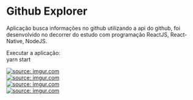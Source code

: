 # Github Explorer

Aplicação busca informações no github utilizando a api do github, foi desenvolvido no decorrer do estudo com programação ReactJS, React-Native, NodeJS.

Executar a aplicação:<br>
yarn start<br>

<a href="https://imgur.com/fEnBZE8"><img src="https://i.imgur.com/fEnBZE8.png" title="source: imgur.com" /></a><br>
<a href="https://imgur.com/99599LC"><img src="https://i.imgur.com/99599LC.png" title="source: imgur.com" /></a><br>
<a href="https://imgur.com/T9sbCoN"><img src="https://i.imgur.com/T9sbCoN.png" title="source: imgur.com" /></a><br>
<a href="https://imgur.com/Gv5Gktp"><img src="https://i.imgur.com/Gv5Gktp.png" title="source: imgur.com" /></a>

